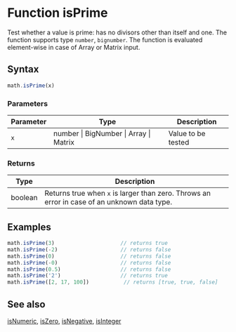 <!-- Note: This file is automatically generated from source code comments. Changes made in this file will be overridden. -->
# Function isPrime
Test whether a value is prime: has no divisors other than itself and one.
The function supports type `number`, `bignumber`.
The function is evaluated element-wise in case of Array or Matrix input.
## Syntax
```js
math.isPrime(x)
```
### Parameters
Parameter | Type | Description
--------- | ---- | -----------
`x` | number &#124; BigNumber &#124; Array &#124; Matrix | Value to be tested
### Returns
Type | Description
---- | -----------
boolean | Returns true when `x` is larger than zero. Throws an error in case of an unknown data type.
## Examples
```js
math.isPrime(3)                     // returns true
math.isPrime(-2)                    // returns false
math.isPrime(0)                     // returns false
math.isPrime(-0)                    // returns false
math.isPrime(0.5)                   // returns false
math.isPrime('2')                   // returns true
math.isPrime([2, 17, 100])           // returns [true, true, false]
```
## See also
[isNumeric](isNumeric.md),
[isZero](isZero.md),
[isNegative](isNegative.md),
[isInteger](isInteger.md)
